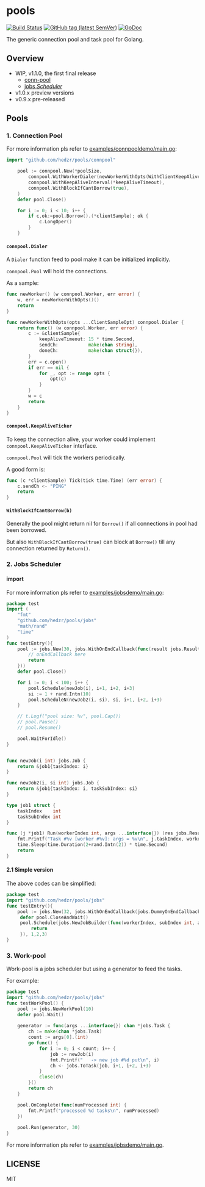 # pools

[![Build Status](https://travis-ci.org/hedzr/pools.svg?branch=master)](https://travis-ci.org/hedzr/pools)
[![GitHub tag (latest SemVer)](https://img.shields.io/github/tag/hedzr/pools.svg?label=release)](https://github.com/hedzr/pools/releases)
[![GoDoc](https://img.shields.io/badge/godoc-reference-blue.svg?style=flat)](https://godoc.org/github.com/hedzr/pools) 
<!-- [![Go Report Card](https://goreportcard.com/badge/github.com/hedzr/pools)](https://goreportcard.com/report/github.com/hedzr/pools)
[![codecov](https://codecov.io/gh/hedzr/pools/branch/master/graph/badge.svg)](https://codecov.io/gh/hedzr/pools)
-->

The generic connection pool and task pool for Golang.

## Overview

- WIP, v1.1.0, the first final release
  - [conn-pool](#connection-pool)
  - [jobs *Scheduler*](#jobs-scheduler)
- v1.0.x preview versions
- v0.9.x pre-released





## Pools

### 1. Connection Pool

For more information pls refer to [examples/connpooldemo/main.go](https://github.com/hedzr/pools/blob/master/examples/connpooldemo/main.go):

```go
import "github.com/hedzr/pools/connpool"

    pool := connpool.New(*poolSize,
        connpool.WithWorkerDialer(newWorkerWithOpts(WithClientKeepAliveTimeout(*keepAliveTimeout))),
        connpool.WithKeepAliveInterval(*keepAliveTimeout),
        connpool.WithBlockIfCantBorrow(true),
	)
	defer pool.Close()

    for i := 0; i < 10; i++ {
        if c,ok:=pool.Borrow().(*clientSample); ok {
            c.LongOper()
        }
    }
```

#### `connpool.Dialer`

A `Dialer` function feed to pool make it can be initialized implicitly.

`connpool.Pool` will hold the connections.

As a sample:

```go
func newWorker() (w connpool.Worker, err error) {
	w, err = newWorkerWithOpts()()
	return
}

func newWorkerWithOpts(opts ...ClientSampleOpt) connpool.Dialer {
	return func() (w connpool.Worker, err error) {
		c := &clientSample{
			keepAliveTimeout: 15 * time.Second,
			sendCh:           make(chan string),
			doneCh:           make(chan struct{}),
		}
		err = c.open()
		if err == nil {
			for _, opt := range opts {
				opt(c)
			}
		}
		w = c
		return
	}
}
```


#### `connpool.KeepAliveTicker`

To keep the connection alive, your worker could implement `connpool.KeepAliveTicker` interface.

`connpool.Pool` will tick the workers periodically.

A good form is:

```go
func (c *clientSample) Tick(tick time.Time) (err error) {
	c.sendCh <- "PING"
	return
}
```


#### `WithBlockIfCantBorrow(b)`

Generally the pool might return nil for `Borrow()` if all connections in pool had been borrowed.

But also `WithBlockIfCantBorrow(true)` can block at `Borrow()` till any connection returned by `Return()`.




### 2. Jobs Scheduler


#### import

For more information pls refer to [examples/jobsdemo/main.go](https://github.com/hedzr/pools/blob/master/examples/jobsdemo/main.go):

```go
package test
import (
	"fmt"
	"github.com/hedzr/pools/jobs"
	"math/rand"
	"time"
)
func testEntry(){
	pool := jobs.New(30, jobs.WithOnEndCallback(func(result jobs.Result, err error, job jobs.Job, args ...interface{}) {
		// onEndCallback here
		return
	}))
	defer pool.Close()

	for i := 0; i < 100; i++ {
		pool.Schedule(newJob(i), i+1, i+2, i+3)
		si := 1 + rand.Intn(10)
		pool.ScheduleN(newJob2(i, si), si, i+1, i+2, i+3)
	}

	// t.Logf("pool size: %v", pool.Cap())
	// pool.Pause()
	// pool.Resume()

	pool.WaitForIdle()
}


func newJob(i int) jobs.Job {
	return &job1{taskIndex: i}
}

func newJob2(i, si int) jobs.Job {
	return &job1{taskIndex: i, taskSubIndex: si}
}

type job1 struct {
	taskIndex    int
	taskSubIndex int
}

func (j *job1) Run(workerIndex int, args ...interface{}) (res jobs.Result, err error) {
	fmt.Printf("Task #%v [worker #%v]: args = %v\n", j.taskIndex, workerIndex, args)
	time.Sleep(time.Duration(2+rand.Intn(2)) * time.Second)
	return
}
```

#### 2.1 Simple version

The above codes can be simplified:

```go
package test
import "github.com/hedzr/pools/jobs"
func testEntry(){
	pool := jobs.New(32, jobs.WithOnEndCallback(jobs.DummyOnEndCallback))
     defer pool.CloseAndWait()
     pool.Schedule(jobs.NewJobBuilder(func(workerIndex, subIndex int, args ...interface{}) (res jobs.Result, err error){
         return
     }), 1,2,3)
}
```

### 3. Work-pool

Work-pool is a jobs scheduler but using a generator to feed the tasks.

For example:

```go
package test
import "github.com/hedzr/pools/jobs"
func testWorkPool() {
	pool := jobs.NewWorkPool(10)
	defer pool.Wait()
	
	generator := func(args ...interface{}) chan *jobs.Task {
		ch := make(chan *jobs.Task)
		count := args[0].(int)
		go func() {
			for i := 0; i < count; i++ {
				job := newJob(i)
				fmt.Printf("   -> new job #%d put\n", i)
				ch <- jobs.ToTask(job, i+1, i+2, i+3)
			}
			close(ch)
		}()
		return ch
	}

	pool.OnComplete(func(numProcessed int) {
		fmt.Printf("processed %d tasks\n", numProcessed)
	})
	
	pool.Run(generator, 30)
}

```

For more information pls refer to [examples/jobsdemo/main.go](https://github.com/hedzr/pools/blob/master/examples/jobsdemo/main.go).



## LICENSE

MIT
